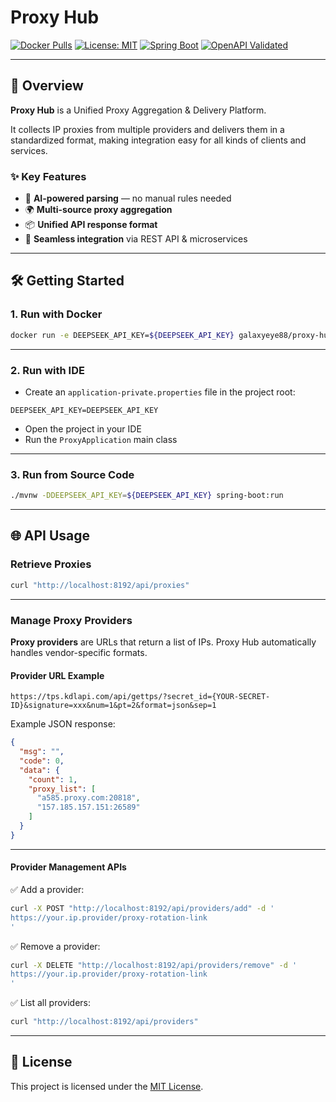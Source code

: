 # Proxy Hub

[![Docker Pulls](https://img.shields.io/docker/pulls/galaxyeye88/proxy-hub?style=flat-square)](https://hub.docker.com/r/galaxyeye88/proxy-hub)
[![License: MIT](https://img.shields.io/badge/license-MIT-green?style=flat-square)](LICENSE)
[![Spring Boot](https://img.shields.io/badge/Spring%20Boot-3.2.5-brightgreen?style=flat-square)](https://spring.io/projects/spring-boot)
[![OpenAPI Validated](https://img.shields.io/badge/OpenAPI-validated-blue?style=flat-square)](https://swagger.io/specification/)

---

## 🚀 Overview

**Proxy Hub** is a Unified Proxy Aggregation & Delivery Platform.

It collects IP proxies from multiple providers and delivers them in a standardized format, making integration easy for all kinds of clients and services.

### ✨ Key Features
- 🔮 **AI-powered parsing** — no manual rules needed
- 🌍 **Multi-source proxy aggregation**
- 📦 **Unified API response format**
- 🔌 **Seamless integration** via REST API & microservices

---

## 🛠️ Getting Started

### 1. Run with Docker

```bash
docker run -e DEEPSEEK_API_KEY=${DEEPSEEK_API_KEY} galaxyeye88/proxy-hub:latest
```

---

### 2. Run with IDE

- Create an `application-private.properties` file in the project root:

```properties
DEEPSEEK_API_KEY=DEEPSEEK_API_KEY
```

- Open the project in your IDE
- Run the `ProxyApplication` main class

---

### 3. Run from Source Code

```bash
./mvnw -DDEEPSEEK_API_KEY=${DEEPSEEK_API_KEY} spring-boot:run
```

---

## 🌐 API Usage

### Retrieve Proxies

```bash
curl "http://localhost:8192/api/proxies"
```

---

### Manage Proxy Providers

**Proxy providers** are URLs that return a list of IPs. Proxy Hub automatically handles vendor-specific formats.

#### Provider URL Example

```
https://tps.kdlapi.com/api/gettps/?secret_id={YOUR-SECRET-ID}&signature=xxx&num=1&pt=2&format=json&sep=1
```

Example JSON response:

```json
{
  "msg": "",
  "code": 0,
  "data": {
    "count": 1,
    "proxy_list": [
      "a585.proxy.com:20818",
      "157.185.157.151:26589"
    ]
  }
}
```

---

#### Provider Management APIs

✅ Add a provider:

```bash
curl -X POST "http://localhost:8192/api/providers/add" -d '
https://your.ip.provider/proxy-rotation-link
'
```

✅ Remove a provider:

```bash
curl -X DELETE "http://localhost:8192/api/providers/remove" -d '
https://your.ip.provider/proxy-rotation-link
'
```

✅ List all providers:

```bash
curl "http://localhost:8192/api/providers"
```

---

## 📄 License

This project is licensed under the [MIT License](LICENSE).
